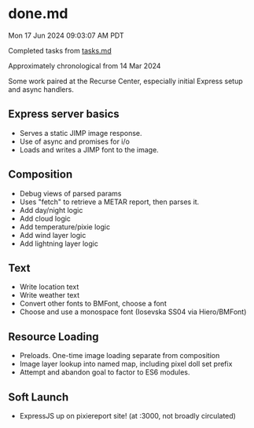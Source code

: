 # done.md
Mon 17 Jun 2024 09:03:07 AM PDT

Completed tasks from [tasks.md](./tasks.md)

Approximately chronological from 14 Mar 2024

Some work paired at the Recurse Center, especially
initial Express setup and async handlers.

## Express server basics
* Serves a static JIMP image response.
* Use of async and promises for i/o
* Loads and writes a JIMP font to the image.

## Composition
* Debug views of parsed params
* Uses "fetch" to retrieve a METAR report, then parses it.
* Add day/night logic
* Add cloud logic
* Add temperature/pixie logic
* Add wind layer logic
* Add lightning layer logic

## Text
* Write location text
* Write weather text
* Convert other fonts to BMFont, choose a font
* Choose and use a monospace font (Iosevska SS04 via Hiero/BMFont) 

## Resource Loading
* Preloads. One-time image loading separate from composition
* Image layer lookup into named map, including pixel doll set prefix
* Attempt and abandon goal to factor to ES6 modules.

## Soft Launch
* ExpressJS up on pixiereport site! (at :3000, not broadly circulated)



